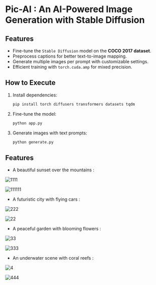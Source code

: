 # Pic-AI : An AI-Powered Image Generation with Stable Diffusion

## Features
- Fine-tune the `Stable Diffusion` model on the **COCO 2017 dataset**.
- Preprocess captions for better text-to-image mapping.
- Generate multiple images per prompt with customizable settings.
- Efficient training with `torch.cuda.amp` for mixed precision.

## How to Execute
1. Install dependencies:
   ```bash
   pip install torch diffusers transformers datasets tqdm
2. Fine-tune the model:
   ```bash
   python app.py
3. Generate images with text prompts:
   ```bash
   python generate.py

## Features
- A beautiful sunset over the mountains : 

![1111](https://github.com/user-attachments/assets/c942c318-d943-4798-94f1-48e6047431b2)

![111111](https://github.com/user-attachments/assets/694a9a5e-40f5-4b27-b6ff-38878f88adbc)

- A futuristic city with flying cars :

![222](https://github.com/user-attachments/assets/dc71ab63-44f2-4e57-b147-ad25de8d06ca)

![22](https://github.com/user-attachments/assets/518649f0-9744-459d-a194-eefd8d69717e)

- A peaceful garden with blooming flowers :
  
![33](https://github.com/user-attachments/assets/304e2967-4044-4c35-a695-d5df9c74f1ae)

![333](https://github.com/user-attachments/assets/7def7ea7-3018-4739-980c-52a74526a2b9)

- An underwater scene with coral reefs :

![4](https://github.com/user-attachments/assets/3f117727-770f-40c8-b14d-8a630567b7af)

![444](https://github.com/user-attachments/assets/4a52b1be-d467-4b9e-8a4e-b8b3c12e8e85)
